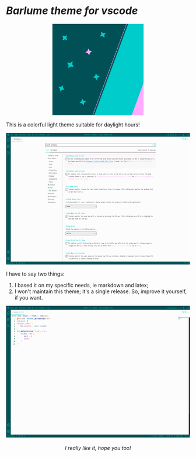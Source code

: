 # _**Barlume theme for vscode**_

<center>
    <img src="imgs\icon.png" alt="barlume icon" width="250" height="250">
</center>

This is a colorful light theme suitable for daylight hours!

<center>
    <img src="imgs\preview.png" alt="barlume icon" width="640" height="360">
</center>

I have to say two things:
1. I based it on my specific needs, ie markdown and latex;
1. I won't maintain this theme; it's a single release. So, improve it yourself, if you want.

<center>
    <img src="imgs\sample-code.png" alt="barlume icon" width="640" height="360">
</center>

</br>

<center>
    <i>
        I really like it, hope you too!
    </i>
</center>